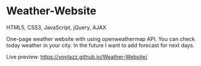 # Weather-Website
HTML5, CSS3, JavaScript, jQuery, AJAX

One-page weather website with using openweathermap API. You can check today weather in your city.
In the future I want to add forecast for next days.

Live preview:
https://voytazz.github.io/Weather-Website/
